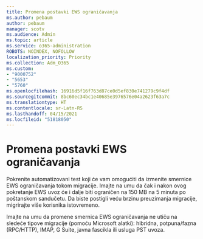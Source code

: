 ```yaml
---
title: Promena postavki EWS ograničavanja
ms.author: pebaum
author: pebaum
manager: scotv
ms.audience: Admin
ms.topic: article
ms.service: o365-administration
ROBOTS: NOINDEX, NOFOLLOW
localization_priority: Priority
ms.collection: Adm_O365
ms.custom:
- "9000752"
- "5653"
- "5760"
ms.openlocfilehash: 16916d5f16f763d87ce0d5ef830e741279c9f4df
ms.sourcegitcommit: 8bc60ec34bc1e40685e3976576e04a2623f63a7c
ms.translationtype: HT
ms.contentlocale: sr-Latn-RS
ms.lasthandoff: 04/15/2021
ms.locfileid: "51818050"
---
```

# <a name="changing-ews-throttling-settings"></a>Promena postavki EWS ograničavanja

Pokrenite automatizovani test koji će vam omogućiti da izmenite smernice EWS ograničavanja tokom migracije. Imajte na umu da čak i nakon ovog pokretanje EWS uvoz će i dalje biti ograničen na 150 MB na 5 minuta po poštanskom sandučetu. Da biste postigli veću brzinu preuzimanja migracije, migrirajte više korisnika istovremeno.

Imajte na umu da promene smernica EWS ograničavanja ne utiču na sledeće tipove migracije (pomoću Microsoft alatki): hibridna, potpuna/fazna (RPC/HTTP), IMAP, G Suite, javna fascikla ili usluga PST uvoza.